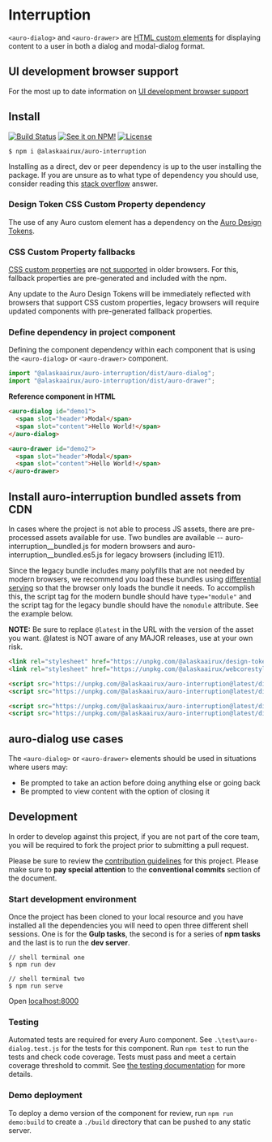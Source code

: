 # Interruption

`<auro-dialog>` and `<auro-drawer>` are [HTML custom elements](https://developer.mozilla.org/en-US/docs/Web/Web_Components/Using_custom_elements) for displaying content to a user in both a dialog and modal-dialog format.

## UI development browser support

For the most up to date information on [UI development browser support](https://auro.alaskaair.com/support/browsersSupport)

## Install

[![Build Status](https://img.shields.io/github/workflow/status/AlaskaAirlines/auro-interruption/Test%20and%20publish?branch=master&style=for-the-badge)](https://github.com/AlaskaAirlines/auro-interruption/actions?query=workflow%3A%22test+and+publish%22)
[![See it on NPM!](https://img.shields.io/npm/v/@alaskaairux/auro-interruption?style=for-the-badge&color=orange)](https://www.npmjs.com/package/@alaskaairux/auro-interruption)
[![License](https://img.shields.io/npm/l/@alaskaairux/auro-interruption?color=blue&style=for-the-badge)](https://www.apache.org/licenses/LICENSE-2.0)

```shell
$ npm i @alaskaairux/auro-interruption
```

Installing as a direct, dev or peer dependency is up to the user installing the package. If you are unsure as to what type of dependency you should use, consider reading this [stack overflow](https://stackoverflow.com/questions/18875674/whats-the-difference-between-dependencies-devdependencies-and-peerdependencies) answer.

### Design Token CSS Custom Property dependency

The use of any Auro custom element has a dependency on the [Auro Design Tokens](https://auro.alaskaair.com/getting-started/developers/design-tokens).

### CSS Custom Property fallbacks

[CSS custom properties](https://developer.mozilla.org/en-US/docs/Web/CSS/Using_CSS_custom_properties) are [not supported](https://auro.alaskaair.com/support/custom-properties) in older browsers. For this, fallback properties are pre-generated and included with the npm.

Any update to the Auro Design Tokens will be immediately reflected with browsers that support CSS custom properties, legacy browsers will require updated components with pre-generated fallback properties.

### Define dependency in project component

Defining the component dependency within each component that is using the `<auro-dialog>` or `<auro-drawer>` component.

```javascript
import "@alaskaairux/auro-interruption/dist/auro-dialog";
import "@alaskaairux/auro-interruption/dist/auro-drawer";
```

**Reference component in HTML**

```html
<auro-dialog id="demo1">
  <span slot="header">Modal</span>
  <span slot="content">Hello World!</span>
</auro-dialog>

<auro-drawer id="demo2">
  <span slot="header">Modal</span>
  <span slot="content">Hello World!</span>
</auro-drawer>
```

## Install auro-interruption bundled assets from CDN

In cases where the project is not able to process JS assets, there are pre-processed assets available for use. Two bundles are available -- auro-interruption__bundled.js for modern browsers and auro-interruption__bundled.es5.js for legacy browsers (including IE11).

Since the legacy bundle includes many polyfills that are not needed by modern browsers, we recommend you load these bundles using [differential serving](https://philipwalton.com/articles/deploying-es2015-code-in-production-today/) so that the browser only loads the bundle it needs. To accomplish this, the script tag for the modern bundle should have `type="module"` and the script tag for the legacy bundle should have the `nomodule` attribute. See the example below.

**NOTE:** Be sure to replace `@latest` in the URL with the version of the asset you want. @latest is NOT aware of any MAJOR releases, use at your own risk.

```html
<link rel="stylesheet" href="https://unpkg.com/@alaskaairux/design-tokens@latest/dist/tokens/CSSCustomProperties.css" />
<link rel="stylesheet" href="https://unpkg.com/@alaskaairux/webcorestylesheets@latest/dist/bundled/essentials.css" />

<script src="https://unpkg.com/@alaskaairux/auro-interruption@latest/dist/auro-dialog__bundled.js" type="module"></script>
<script src="https://unpkg.com/@alaskaairux/auro-interruption@latest/dist/auro-dialog__bundled.es5.js" nomodule></script>

<script src="https://unpkg.com/@alaskaairux/auro-interruption@latest/dist/auro-drawer__bundled.js" type="module"></script>
<script src="https://unpkg.com/@alaskaairux/auro-interruption@latest/dist/auro-drawer__bundled.es5.js" nomodule></script>
```

## auro-dialog use cases

The `<auro-dialog>` or `<auro-drawer>` elements should be used in situations where users may:

* Be prompted to take an action before doing anything else or going back
* Be prompted to view content with the option of closing it

## Development

In order to develop against this project, if you are not part of the core team, you will be required to fork the project prior to submitting a pull request.

Please be sure to review the [contribution guidelines](https://auro.alaskaair.com/getting-started/developers/contributing) for this project. Please make sure to **pay special attention** to the **conventional commits** section of the document.

### Start development environment

Once the project has been cloned to your local resource and you have installed all the dependencies you will need to open three different shell sessions. One is for the **Gulp tasks**, the second is for a series of **npm tasks** and the last is to run the **dev server**.

```shell
// shell terminal one
$ npm run dev

// shell terminal two
$ npm run serve
```

Open [localhost:8000](http://localhost:8000/)

### Testing
Automated tests are required for every Auro component. See `.\test\auro-dialog.test.js` for the tests for this component. Run `npm test` to run the tests and check code coverage. Tests must pass and meet a certain coverage threshold to commit. See [the testing documentation](https://auro.alaskaair.com/support/tests) for more details.

### Demo deployment

To deploy a demo version of the component for review, run `npm run demo:build` to create a `./build` directory that can be pushed to any static server.
